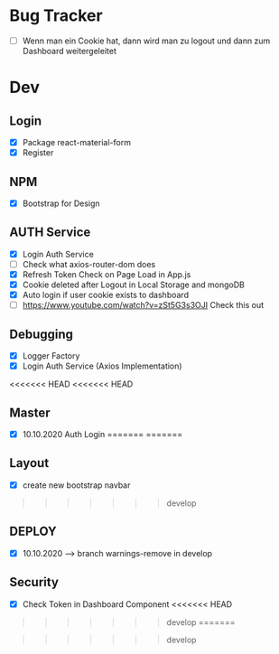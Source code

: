 # Bug Tracker

* [ ] Wenn man ein Cookie hat, dann wird man zu logout und dann zum Dashboard weitergeleitet

# Dev 
## Login
* [X] Package react-material-form 
* [X] Register

## NPM
* [X] Bootstrap for Design


## AUTH Service
* [X] Login Auth Service
* [ ] Check what axios-router-dom does
* [X] Refresh Token Check on Page Load in App.js
* [X] Cookie deleted after Logout in Local Storage and mongoDB
* [X] Auto login if user cookie exists to dashboard
* [ ] https://www.youtube.com/watch?v=zSt5G3s3OJI Check this out

## Debugging
* [X] Logger Factory
* [X] Login Auth Service (Axios Implementation)

<<<<<<< HEAD
<<<<<<< HEAD
## Master
* [X] 10.10.2020 Auth Login
=======
=======
## Layout
* [X] create new bootstrap navbar

>>>>>>> develop
## DEPLOY
* [X] 10.10.2020 --> branch warnings-remove in develop
## Security
* [X] Check Token in Dashboard Component
<<<<<<< HEAD
>>>>>>> develop
=======

>>>>>>> develop

